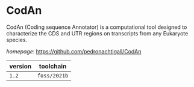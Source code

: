 # CodAn

CodAn (Coding sequence Annotator) is a computational tool designed to characterize the CDS and UTR regions on transcripts from any Eukaryote species.

*homepage*: <https://github.com/pedronachtigall/CodAn>

version | toolchain
--------|----------
``1.2`` | ``foss/2021b``
